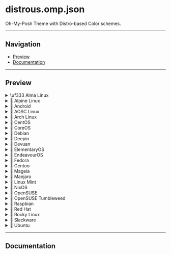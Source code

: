 # distrous.omp.json

Oh-My-Posh Theme with Distro-based Color schemes.

---

## Navigation

- [Preview](#preview)
- [Documentation](#documentation)

---

## Preview

<details>
  <summary>\uf333 Alma Linux</summary>
</details>

<details>
  <summary> Alpine Linux</summary>
</details>

<details>
  <summary> Android</summary>
</details>

<details>
  <summary> AOSC Linux</summary>
</details>

<details>
  <summary>󰣇 Arch Linux</summary>
</details>

<details>
  <summary> CentOS</summary>
</details>

<details>
  <summary> CoreOS</summary>
</details>

<details>
  <summary> Debian</summary>
</details>

<details>
  <summary> Deepin</summary>
</details>

<details>
  <summary> Devuan</summary>
</details>

<details>
  <summary> ElementaryOS</summary>
</details>

<details>
  <summary> EndeavourOS</summary>
</details>

<details>
  <summary> Fedora</summary>
</details>

<details>
  <summary> Gentoo</summary>
</details>

<details>
  <summary> Mageia</summary>
</details>

<details>
  <summary> Manjaro</summary>
</details>

<details>
  <summary>󰣭 Linux Mint</summary>
</details>

<details>
  <summary>󱄅 NixOS</summary>
</details>

<details>
  <summary> OpenSUSE</summary>
</details>

<details>
  <summary> OpenSUSE Tumbleweed</summary>
</details>

<details>
  <summary> Raspbian</summary>
</details>

<details>
  <summary> Red Hat</summary>
</details>

<details>
  <summary> Rocky Linux</summary>
</details>

<details>
  <summary> Slackware</summary>
</details>

<details>
  <summary>󰕈 Ubuntu</summary>
</details>

---

## Documentation
